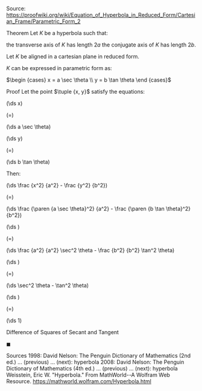 # 

Source: https://proofwiki.org/wiki/Equation_of_Hyperbola_in_Reduced_Form/Cartesian_Frame/Parametric_Form_2

Theorem
Let $K$ be a hyperbola such that:

the transverse axis of $K$ has length $2 a$
the conjugate axis of $K$ has length $2 b$.

Let $K$ be aligned in a cartesian plane in reduced form.

$K$ can be expressed in parametric form as:

$\begin {cases} x = a \sec \theta \\ y = b \tan \theta \end {cases}$


Proof
Let the point $\tuple {x, y}$ satisfy the equations:














\(\ds x\)

\(=\)







\(\ds a \sec \theta\)




















\(\ds y\)

\(=\)







\(\ds b \tan \theta\)










Then:














\(\ds \frac {x^2} {a^2} - \frac {y^2} {b^2}\)

\(=\)







\(\ds \frac {\paren {a \sec \theta}^2} {a^2} - \frac {\paren {b \tan \theta}^2} {b^2}\)




















\(\ds \)

\(=\)







\(\ds \frac {a^2} {a^2} \sec^2 \theta - \frac {b^2} {b^2} \tan^2 \theta\)




















\(\ds \)

\(=\)







\(\ds \sec^2 \theta - \tan^2 \theta\)




















\(\ds \)

\(=\)







\(\ds 1\)





Difference of Squares of Secant and Tangent



$\blacksquare$


Sources
1998: David Nelson: The Penguin Dictionary of Mathematics (2nd ed.) ... (previous) ... (next): hyperbola
2008: David Nelson: The Penguin Dictionary of Mathematics (4th ed.) ... (previous) ... (next): hyperbola
Weisstein, Eric W. "Hyperbola." From MathWorld--A Wolfram Web Resource.  https://mathworld.wolfram.com/Hyperbola.html





